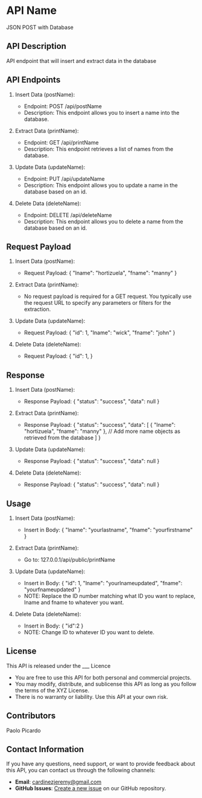 # API Name
JSON POST with Database

## API Description
API endpoint that will insert and extract data in the database

## API Endpoints
1. Insert Data (postName):
    - Endpoint: POST /api/postName
    - Description: This endpoint allows you to insert a name into the database.

2. Extract Data (printName):
    - Endpoint: GET /api/printName
    - Description: This endpoint retrieves a list of names from the database.

3. Update Data (updateName):
    - Endpoint: PUT /api/updateName
    - Description: This endpoint allows you to update a name in the database based on an id.

4. Delete Data (deleteName):
    - Endpoint: DELETE /api/deleteName
    - Description: This endpoint allows you to delete a name from the database based on an id.

## Request Payload
1. Insert Data (postName):
    - Request Payload:
        {
            "lname": "hortizuela",
            "fname": "manny"
        }

2. Extract Data (printName):
    - No request payload is required for a GET request. You typically use the request URL to specify any parameters or filters for the extraction.

3. Update Data (updateName):
    - Request Payload:
        {
            "id": 1,
            "lname": "wick",
            "fname": "john"
        }

4. Delete Data (deleteName):
    - Request Payload:
        {
            "id": 1,
        }

## Response
1. Insert Data (postName):
    - Response Payload:
        {
            "status": "success",
            "data": null
        }

2. Extract Data (printName):
    - Response Payload:
        {
            "status": "success",
            "data": [
                { "lname": "hortizuela", "fname": "manny" },
                // Add more name objects as retrieved from the database
            ]
        }

3. Update Data (updateName):
    - Response Payload:
        {
            "status": "success",
             "data": null
        }

4. Delete Data (deleteName):
    - Response Payload:
        {
            "status": "success",
            "data": null
        }

## Usage
1. Insert Data (postName):
    - Insert in Body:
    {
        "lname": "yourlastname",
        "fname": "yourfirstname"
    }

2. Extract Data (printName):
    - Go to:
        127.0.0.1/api/public/printName

3. Update Data (updateName):
    - Insert in Body:
        {
            "id": 1,
            "lname": "yourlnameupdated",
            "fname": "yourfnameupdated"
        }
    - NOTE: Replace the ID number matching what ID you want to replace, lname and fname to whatever you want.

3. Delete Data (deleteName):
    - Insert in Body:
        {
            "id":2
        }
    - NOTE: Change ID to whatever ID you want to delete.

## License
This API is released under the ___ Licence
- You are free to use this API for both personal and commercial projects.
- You may modify, distribute, and sublicense this API as long as you follow the terms of the XYZ License.
- There is no warranty or liability. Use this API at your own risk.

## Contributors
Paolo Picardo

## Contact Information
If you have any questions, need support, or want to provide feedback about this API, you can contact us through the following channels:
- **Email**: [cardinezjeremy@gmail.com](mailto:cardinezjeremy@gmail.com)
- **GitHub Issues**: [Create a new issue](https://github.com/cardinezJ/github-setup/issues) on our GitHub repository.
